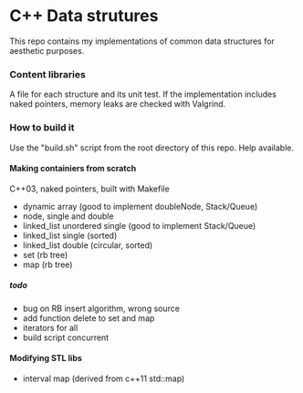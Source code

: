# C++ Data strutures #


This repo contains my implementations of common data structures for aesthetic purposes. 

### Content libraries ###
A file for each structure and its unit test. 
If the implementation includes naked pointers, memory leaks are checked with Valgrind. 

### How to build it  ###
Use the "build.sh" script from the root directory of this repo. Help available. 

#### Making containiers from scratch  ####
C++03, naked pointers, built with Makefile

* dynamic array (good to implement doubleNode, Stack/Queue)
* node, single and double 
* linked_list unordered single (good to implement Stack/Queue)
* linked_list single (sorted)
* linked_list double (circular, sorted)
* set (rb tree)
* map (rb tree)

##### todo #####
* bug on RB insert algorithm, wrong source 
* add function delete to set and map
* iterators for all 
* build script concurrent

#### Modifying STL libs ####
* interval map (derived from c++11 std::map)

